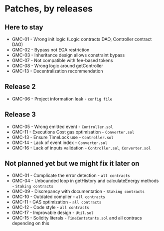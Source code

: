 # Patches, by releases

## Here to stay

- GMC-01 - Wrong init logic (Logic contracts DAO, Controller contract DAO)
- GMC-02 - Bypass not EOA restriction
- GMC-03 - Inheritance design allows constraint bypass
- GMC-07 - Not compatible with fee-based tokens
- GMC-08 - Wrong logic around getController
- GMC-13 - Decentralization recommendation

## Release 2

- GMC-06 - Project information leak - `config file`

## Release 3

- GMC-05 - Wrong emitted event - `Controller.sol`
- GMC-11 - Executions Cost gas optimisation - `Converter.sol`
- GMC-13 - Ensure TimeLock use - `Controller.sol`
- GMC-14 - Lack of event index - `Converter.sol`
- GMC-16 - Lack of inputs validation - `Controller.sol`, `Converter.sol`

## Not planned yet but we might fix it later on

- GMC-01 - Complicate the error detection - `all contracts`
- GMC-04 - Unbounded loop in getHistory and calculateEnergy methods - `Staking contracts`
- GMC-09 - Discrepancy with documentation - `Staking contracts`
- GMC-10 - Outdated compiler - `all contracts`
- GMC-11 - GAS optimization - `all contracts`
- GMC-12 - Code style - `all contracts`
- GMC-17 - Improvable design - `Util.sol`
- GMC-15 - Solidity literals - `TimeContstants.sol` and all contracs depending on this
